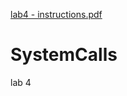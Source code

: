 [lab4 - instructions.pdf](https://github.com/luzinbar/SystemCalls/files/7164324/lab4.-.instructions.pdf)
# SystemCalls
lab 4
